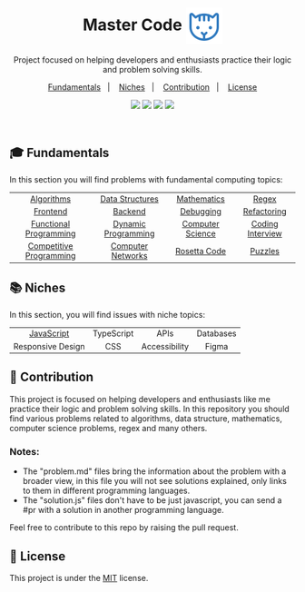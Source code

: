 <h1 align="center"> Master Code <img align="center" src="./.github/cat.svg"/></h1>

<p align="center">
Project focused on helping developers and enthusiasts practice their logic and problem solving skills.
</p>

<p align="center">
  <a href="#-Fundamentals">Fundamentals</a>&nbsp;&nbsp;&nbsp;|&nbsp;&nbsp;&nbsp;
  <a href="#-Niches">Niches</a>&nbsp;&nbsp;&nbsp;|&nbsp;&nbsp;&nbsp;
  <a href="#-Contribution">Contribution</a>&nbsp;&nbsp;&nbsp;|&nbsp;&nbsp;&nbsp;
  <a href="#memo-license">License</a>
</p>

<p align="center">
  <a name="stars"><img src="https://img.shields.io/github/stars/wesleydamasceno/coding-problems?style=for-the-badge"></a>
	<a name="languages"><img src="https://img.shields.io/github/languages/count/wesleydamasceno/coding-problems?style=for-the-badge"></a>
	<a name="contributions"><img src="https://img.shields.io/github/contributors/wesleydamasceno/coding-problems?logoColor=green&style=for-the-badge"></a>
	<a name="license"><img src="https://img.shields.io/github/license/wesleydamasceno/coding-problems?style=for-the-badge"></a>
</p>

<br>

## 🎓 Fundamentals

In this section you will find problems with fundamental computing topics:

<table align="center">
  <tbody>
    <tr>
      <td align="center"><a href="./contents/fundamentals/algorithms/home.md">Algorithms</a></td>
      <td align="center"><a href="./contents/fundamentals/data-structures/home.md">Data Structures</a></td>
      <td align="center"><a href="./contents/fundamentals/mathematics/home.md">Mathematics</a></td>
      <td align="center"><a href="./contents/fundamentals/regex/home.md">Regex</a></td>
    </tr>
    <tr>
      <td align="center"><a href="./contents/fundamentals/frontend/home.md">Frontend</a></td>
      <td align="center"><a href="./contents/fundamentals/backend/home.md">Backend</a></td>
      <td align="center"><a href="./contents/fundamentals/debugging/home.md">Debugging</a></td>
      <td align="center"><a href="./contents/fundamentals/refactoring/home.md">Refactoring</a></td>
    </tr>
    <tr>
      <td align="center"><a href="./contents/fundamentals/functional-programming/home.md">Functional Programming</a></td>
      <td align="center"><a href="./contents/fundamentals/dynamic-programming/home.md">Dynamic Programming</a></td>
      <td align="center"><a href="./contents/fundamentals/computer-science/home.md">Computer Science</a></td>
      <td align="center"><a href="./contents/fundamentals/coding-interview/home.md">Coding Interview</a></td>
    </tr>
    <tr>
      <td align="center"><a href="./contents/fundamentals/competitive-programming/home.md">Competitive Programming</a></td>
      <td align="center"><a href="./contents/fundamentals/computer-networks/home.md">Computer Networks</a></td>
      <td align="center"><a href="./contents/fundamentals/rosetta-code/home.md">Rosetta Code</a></td>
      <td align="center"><a href="./contents/fundamentals/puzzles/home.md">Puzzles</a></td>
    </tr>
  </tbody>
</table>

## 📚 Niches

In this section, you will find issues with niche topics:

<table align="center">
  <tbody>
    <tr>
      <td align="center"><a href="./contents/niches/javascript/home.md">JavaScript</a></td>
      <td align="center">TypeScript</td>
      <td align="center">APIs</td>
      <td align="center">Databases</td>
    </tr>
    <tr>
      <td align="center">Responsive Design</td>
      <td align="center">CSS</td>
      <td align="center">Accessibility</td>
      <td align="center">Figma</td>
    </tr>
  </tbody>
</table>

## 🤯 Contribution

<p>
This project is focused on helping developers and enthusiasts like me practice their logic and problem solving skills. In this repository you should find various problems related to algorithms, data structure, mathematics, computer science problems, regex and many others.
</p>

### Notes:

- The "problem.md" files bring the information about the problem with a broader view, in this file you will not see solutions explained, only links to them in different programming languages.
- The "solution.js" files don't have to be just javascript, you can send a #pr with a solution in another programming language.

Feel free to contribute to this repo by raising the pull request.

## :memo: License

This project is under the [MIT](./LICENSE) license.